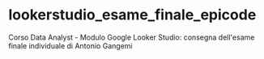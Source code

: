 # lookerstudio_esame_finale_epicode
Corso Data Analyst - Modulo Google Looker Studio: consegna dell'esame finale individuale di Antonio Gangemi
